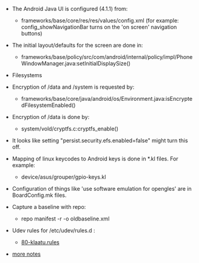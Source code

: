    * The Android Java UI is configured (4.1.1) from:
      * frameworks/base/core/res/res/values/config.xml  (for example: config_showNavigationBar turns on the 'on screen' navigation buttons)
   * The initial layout/defaults for the screen are done in:
      * frameworks/base/policy/src/com/android/internal/policy/impl/PhoneWindowManager.java:setInitialDisplaySize()

   * Filesystems
   * Encryption of /data and /system is requested by:
      * frameworks/base/core/java/android/os/Environment.java:isEncryptedFilesystemEnabled()
   * Encryption of /data is done by:
      * system/vold/cryptfs.c:cryptfs_enable()
   * It looks like setting "persist.security.efs.enabled=false" might turn this off.

   * Mapping of linux keycodes to Android keys is done in *.kl files.  For example:
      * device/asus/grouper/gpio-keys.kl

   * Configuration of things like 'use software emulation for opengles' are in BoardConfig.mk files.

   * Capture a baseline with repo:
      * repo manifest -r -o oldbaseline.xml

   * Udev rules for /etc/udev/rules.d :
      * [80-klaatu.rules](https://gitorious.org/cambridge/cambridge-gitorious-wiki/blobs/raw/master/data/80-klaatu.rules)

   * [more notes](https://docs.google.com/document/d/1A1Op7vNmPQgAQiafIxqa3bqMgo96YQEJqCcZo8o_TOY)